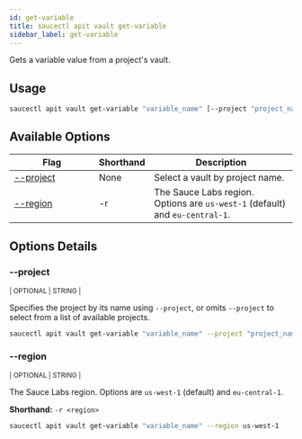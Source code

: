 ```yaml
---
id: get-variable
title: saucectl apit vault get-variable
sidebar_label: get-variable
---
```


Gets a variable value from a project's vault.

## Usage

```bash
saucectl apit vault get-variable "variable_name" [--project "project_name"] [flags]
```

## Available Options

<table id="table-cli">
  <thead>
    <tr>
      <th width="30%">Flag</th>
      <th width="10%">Shorthand</th>
      <th>Description</th>
    </tr>
  </thead>
  <tbody>
    <tr>
      <td><span className="t-cli"><a href="#--project">--project</a></span></td>
      <td><span className="t-cli">None</span></td>
      <td>Select a vault by project name.</td>
    </tr>
    <tr>
      <td><span className="t-cli"><a href="#--region">--region</a></span></td>
      <td><span className="t-cli">-r</span></td>
      <td>The Sauce Labs region. Options are <code>us-west-1</code> (default) and <code>eu-central-1</code>.</td>
    </tr>
  </tbody>
</table>

## Options Details

### <span className="cli">--project</span>

<div className="cli-desc">
<p><small>| OPTIONAL | STRING |</small></p>

Specifies the project by its name using `--project`, or omits `--project` to select from a list of available projects.

```bash
saucectl apit vault get-variable "variable_name" --project "project_name"
```

</div>

### <span className="cli">--region</span>

<div className="cli-desc">
<p><small>| OPTIONAL | STRING |</small></p>

The Sauce Labs region. Options are `us-west-1` (default) and `eu-central-1`.

**Shorthand:** `-r <region>`

```bash
saucectl apit vault get-variable "variable_name" --region us-west-1
```

</div>
